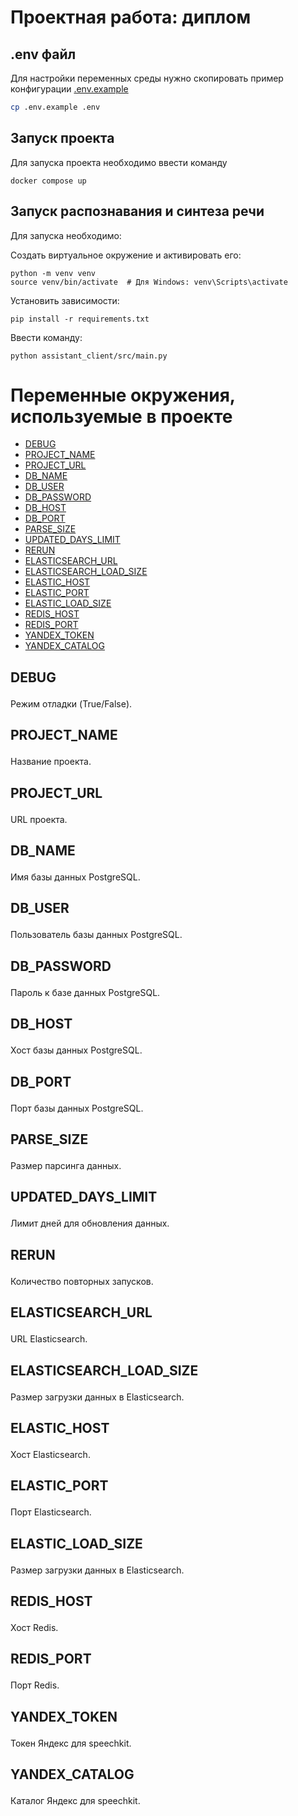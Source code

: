 # Проектная работа: диплом

## .env файл
Для настройки переменных среды нужно скопировать пример конфигурации [.env.example](.env.example)
```sh
cp .env.example .env
```

## Запуск проекта
Для запуска проекта необходимо ввести команду
```shell
docker compose up
```

## Запуск распознавания и синтеза речи
Для запуска необходимо:

Создать виртуальное окружение и активировать его:
```shell
python -m venv venv
source venv/bin/activate  # Для Windows: venv\Scripts\activate
```
Установить зависимости:
```shell
pip install -r requirements.txt
```
Ввести команду:
```shell
python assistant_client/src/main.py
```

# Переменные окружения, используемые в проекте

- [DEBUG](#DEBUG)
- [PROJECT_NAME](#PROJECT_NAME)
- [PROJECT_URL](#PROJECT_URL)
- [DB_NAME](#DB_NAME)
- [DB_USER](#DB_USER)
- [DB_PASSWORD](#DB_PASSWORD)
- [DB_HOST](#DB_HOST)
- [DB_PORT](#DB_PORT)
- [PARSE_SIZE](#PARSE_SIZE)
- [UPDATED_DAYS_LIMIT](#UPDATED_DAYS_LIMIT)
- [RERUN](#RERUN)
- [ELASTICSEARCH_URL](#ELASTICSEARCH_URL)
- [ELASTICSEARCH_LOAD_SIZE](#ELASTICSEARCH_LOAD_SIZE)
- [ELASTIC_HOST](#ELASTIC_HOST)
- [ELASTIC_PORT](#ELASTIC_PORT)
- [ELASTIC_LOAD_SIZE](#ELASTIC_LOAD_SIZE)
- [REDIS_HOST](#REDIS_HOST)
- [REDIS_PORT](#REDIS_PORT)
- [YANDEX_TOKEN](#YANDEX_TOKEN)
- [YANDEX_CATALOG](#YANDEX_CATALOG)

## <p id="DEBUG">DEBUG</p>
Режим отладки (True/False).

## <p id="PROJECT_NAME">PROJECT_NAME</p>
Название проекта.

## <p id="PROJECT_URL">PROJECT_URL</p>
URL проекта.

## <p id="DB_NAME">DB_NAME</p>
Имя базы данных PostgreSQL.

## <p id="DB_USER">DB_USER</p>
Пользователь базы данных PostgreSQL.

## <p id="DB_PASSWORD">DB_PASSWORD</p>
Пароль к базе данных PostgreSQL.

## <p id="DB_HOST">DB_HOST</p>
Хост базы данных PostgreSQL.

## <p id="DB_PORT">DB_PORT</p>
Порт базы данных PostgreSQL.

## <p id="PARSE_SIZE">PARSE_SIZE</p>
Размер парсинга данных.

## <p id="UPDATED_DAYS_LIMIT">UPDATED_DAYS_LIMIT</p>
Лимит дней для обновления данных.

## <p id="RERUN">RERUN</p>
Количество повторных запусков.

## <p id="ELASTICSEARCH_URL">ELASTICSEARCH_URL</p>
URL Elasticsearch.

## <p id="ELASTICSEARCH_LOAD_SIZE">ELASTICSEARCH_LOAD_SIZE</p>
Размер загрузки данных в Elasticsearch.

## <p id="ELASTIC_HOST">ELASTIC_HOST</p>
Хост Elasticsearch.

## <p id="ELASTIC_PORT">ELASTIC_PORT</p>
Порт Elasticsearch.

## <p id="ELASTIC_LOAD_SIZE">ELASTIC_LOAD_SIZE</p>
Размер загрузки данных в Elasticsearch.

## <p id="REDIS_HOST">REDIS_HOST</p>
Хост Redis.

## <p id="REDIS_PORT">REDIS_PORT</p>
Порт Redis.

## <p id="YANDEX_TOKEN">YANDEX_TOKEN</p>
Токен Яндекс для speechkit.

## <p id="YANDEX_CATALOG">YANDEX_CATALOG</p>
Каталог Яндекс для speechkit.
